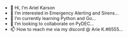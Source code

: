 - 👋 Hi, I’m Ariel Karson
- 👀 I’m interested in Emergency Alerting and Sirens...
- 🌱 I’m currently learning Python and Go...
- 💞️ I’m looking to collaborate on PyDEC...
- 📫 How to reach me via my discord @ Arie K.#6555...

<!---
Ariemakesthebest/Ariemakesthebest is a ✨ special ✨ repository because its `README.md` (this file) appears on your GitHub profile.
You can click the Preview link to take a look at your changes.
--->
